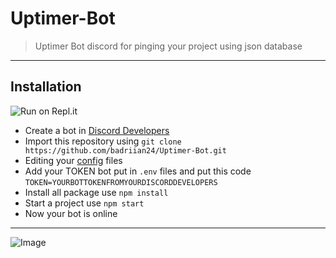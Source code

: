 # Uptimer-Bot
> Uptimer Bot discord for pinging your project using json database
<hr>

## Installation

![Run on Repl.it](https://repl.it/badge/github/badriian24/Uptimer-Bot)
- Create a bot in [Discord Developers](https://discord.com/developers/applications)
- Import this repository using `git clone https://github.com/badriian24/Uptimer-Bot.git`
- Editing your [config](https://github.com/badriian24/Uptimer-Bot/blob/main/configs/config.js) files
- Add your TOKEN bot put in `.env` files and put this code `TOKEN=YOURBOTTOKENFROMYOURDISCORDDEVELOPERS`
- Install all package use `npm install`
- Start a project use `npm start`
- Now your bot is online

<hr>

![Image](https://media.discordapp.net/attachments/897833814024417362/906866740552695828/Screenshot_20211107-182401.png)

